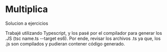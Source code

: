 # Multiplica
Solucion a ejercicios

Trabajé utilizando Typescript, y los pasé por el compilador para generar los .JS (tsc name.ts --target es6). Por ende, revisar los archivos .ts ya que, los .js son compilados y pudieran contener código generado.
